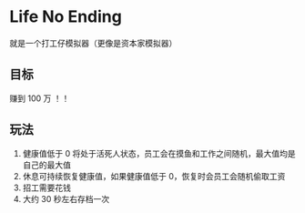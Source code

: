 # Life No Ending

就是一个打工仔模拟器（更像是资本家模拟器）

## 目标

赚到 100 万 ！！

## 玩法

1. 健康值低于 0 将处于活死人状态，员工会在摸鱼和工作之间随机，最大值均是自己的最大值
2. 休息可持续恢复健康值，如果健康值低于 0，恢复时会员工会随机偷取工资
3. 招工需要花钱
4. 大约 30 秒左右存档一次
